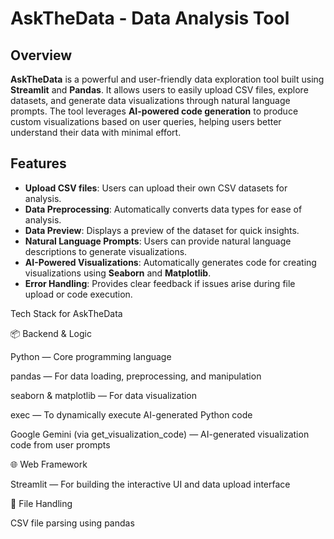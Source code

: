 # AskTheData - Data Analysis Tool

## Overview

**AskTheData** is a powerful and user-friendly data exploration tool built using **Streamlit** and **Pandas**. It allows users to easily upload CSV files, explore datasets, and generate data visualizations through natural language prompts. The tool leverages **AI-powered code generation** to produce custom visualizations based on user queries, helping users better understand their data with minimal effort.

## Features

- **Upload CSV files**: Users can upload their own CSV datasets for analysis.
- **Data Preprocessing**: Automatically converts data types for ease of analysis.
- **Data Preview**: Displays a preview of the dataset for quick insights.
- **Natural Language Prompts**: Users can provide natural language descriptions to generate visualizations.
- **AI-Powered Visualizations**: Automatically generates code for creating visualizations using **Seaborn** and **Matplotlib**.
- **Error Handling**: Provides clear feedback if issues arise during file upload or code execution.

Tech Stack for AskTheData

📦 Backend & Logic

Python — Core programming language

pandas — For data loading, preprocessing, and manipulation

seaborn & matplotlib — For data visualization

exec — To dynamically execute AI-generated Python code

Google Gemini (via get_visualization_code) — AI-generated visualization code from user prompts

🌐 Web Framework

Streamlit — For building the interactive UI and data upload interface

📁 File Handling

CSV file parsing using pandas
